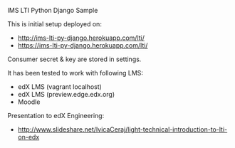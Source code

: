 IMS LTI Python Django Sample

This is initial setup deployed on:
- http://ims-lti-py-django.herokuapp.com/lti/
- https://ims-lti-py-django.herokuapp.com/lti/

Consumer secret & key are stored in settings.

It has been tested to work with following LMS:
- edX LMS (vagrant localhost)
- edX LMS (preview.edge.edx.org)
- Moodle

Presentation to edX Engineering:
- http://www.slideshare.net/IvicaCeraj/light-technical-introduction-to-lti-on-edx
